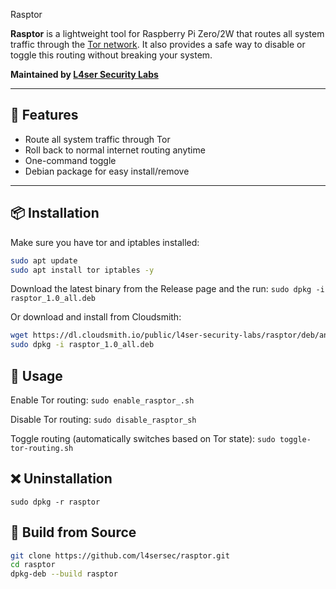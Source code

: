 Rasptor

**Rasptor** is a lightweight tool for Raspberry Pi Zero/2W that routes all system traffic through the [Tor network](https://www.torproject.org). It also provides a safe way to disable or toggle this routing without breaking your system.

**Maintained by [L4ser Security Labs](mailto:l4sersec@gmail.com)**

---

## 🧰 Features

- Route all system traffic through Tor
- Roll back to normal internet routing anytime
- One-command toggle
- Debian package for easy install/remove

---

## 📦 Installation
Make sure you have tor and iptables installed:
``` sh
sudo apt update
sudo apt install tor iptables -y
```

Download the latest binary from the Release page and the run:
```sudo dpkg -i rasptor_1.0_all.deb```

Or download and install from Cloudsmith:

``` sh
wget https://dl.cloudsmith.io/public/l4ser-security-labs/rasptor/deb/any-distro/pool/any-version/main/r/ra/rasptor_1.0/rasptor1.0_all.deb
sudo dpkg -i rasptor_1.0_all.deb
```

## 🚀 Usage
Enable Tor routing:
```sudo enable_rasptor_.sh```

Disable Tor routing:
```sudo disable_rasptor_sh```

Toggle routing (automatically switches based on Tor state):
```sudo toggle-tor-routing.sh```

## ❌ Uninstallation
```sudo dpkg -r rasptor```

## 🧪 Build from Source
``` sh
git clone https://github.com/l4sersec/rasptor.git
cd rasptor
dpkg-deb --build rasptor
```
